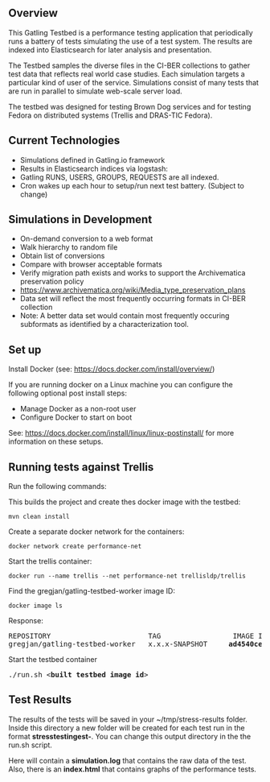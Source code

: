## Overview
This Gatling Testbed is a performance testing application that periodically runs a battery of tests simulating the use of a test system. The results are indexed into Elasticsearch for later analysis and presentation.

The Testbed samples the diverse files in the CI-BER collections to gather test data that reflects real world case studies. Each simulation targets a particular kind of user of the service. Simulations consist of many tests that are run in parallel to simulate web-scale server load.

The testbed was designed for testing Brown Dog services and for testing Fedora on distributed systems (Trellis and DRAS-TIC Fedora).

## Current Technologies
* Simulations defined in Gatling.io framework
* Results in Elasticsearch indices via logstash:
 * Gatling RUNS, USERS, GROUPS, REQUESTS are all indexed.
* Cron wakes up each hour to setup/run next test battery. (Subject to change)

## Simulations in Development
* On-demand conversion to a web format
 * Walk hierarchy to random file
 * Obtain list of conversions
 * Compare with browser acceptable formats
* Verify migration path exists and works to support the Archivematica preservation policy
 * https://www.archivematica.org/wiki/Media_type_preservation_plans
 * Data set will reflect the most frequently occurring formats in CI-BER collection
 * Note: A better data set would contain most frequently occuring subformats as identified by a characterization tool.


## Set up

Install Docker (see: https://docs.docker.com/install/overview/)

If you are running docker on a Linux machine you can configure the following optional post install steps:
- Manage Docker as a non-root user
- Configure Docker to start on boot

See: https://docs.docker.com/install/linux/linux-postinstall/ for more information on these setups.


## Running tests against Trellis
Run the following commands:

This builds the project and create thes docker image with the testbed:
```shell
mvn clean install
```

Create a separate docker network for the containers:
```shell
docker network create performance-net
```

Start the trellis container:
```shell
docker run --name trellis --net performance-net trellisldp/trellis
```
Find the gregjan/gatling-testbed-worker image ID:
```shell
docker image ls
```
Response:
<pre>
REPOSITORY                       TAG                 IMAGE ID            CREATED             SIZE
gregjan/gatling-testbed-worker   x.x.x-SNAPSHOT     <b>ad4540cebd41</b>        5 hours ago         993MB
</pre>

Start the testbed container
<pre>
./run.sh <<b>built testbed image id</b>>
</pre>

## Test Results
The results of the tests will be saved in your ~/tmp/stress-results folder. Inside this directory a new folder will be created for each test run in the format <b>stresstestingest-<timestamp></b>. You can change this output directory in the the run.sh script.
  
Here will contain a <b>simulation.log</b> that contains the raw data of the test. Also, there is an <b>index.html</b> that contains graphs of the performance tests.

